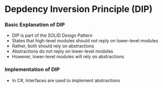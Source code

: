 # Depdency Inversion Principle (DIP)

### Basic Explanation of DIP
- DIP is part of the SOLID Design Pattern
- States that high-level modules should not reply on lower-level modules
- Rather, both should rely on abstractions
- Abstractions do not reply on lower-level modules
- However, lower-level modules will rely on abstractions

### Implementation of DIP
- In C#, Interfaces are used to implement abstractions